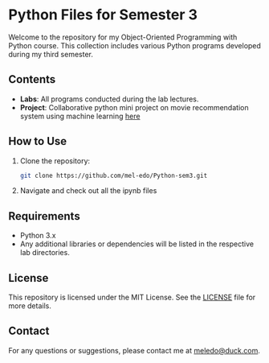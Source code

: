 # Python Files for Semester 3

Welcome to the repository for my Object-Oriented Programming with Python course. This collection includes various Python programs developed during my third semester.

## Contents

- **Labs**: All programs conducted during the lab lectures.
- **Project**: Collaborative python mini project on movie recommendation system using machine learning [here](https://github.com/sourav4243/CineMaa)

## How to Use

1) Clone the repository:

    ```sh
    git clone https://github.com/mel-edo/Python-sem3.git
    ```

2) Navigate and check out all the ipynb files

## Requirements

- Python 3.x
- Any additional libraries or dependencies will be listed in the respective lab directories.

## License

This repository is licensed under the MIT License. See the [LICENSE](LICENSE) file for more details.

## Contact

For any questions or suggestions, please contact me at [meledo@duck.com](mailto:meledo@duck.com).
